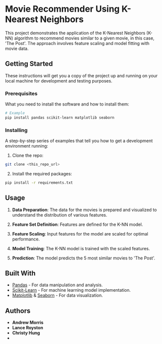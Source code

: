 
# Movie Recommender Using K-Nearest Neighbors

This project demonstrates the application of the K-Nearest Neighbors (K-NN) algorithm to recommend movies similar to a given movie, in this case, 'The Post'. The approach involves feature scaling and model fitting with movie data.

## Getting Started

These instructions will get you a copy of the project up and running on your local machine for development and testing purposes.

### Prerequisites

What you need to install the software and how to install them:

```bash
# Example
pip install pandas scikit-learn matplotlib seaborn
```

### Installing

A step-by-step series of examples that tell you how to get a development environment running:

1. Clone the repo:
```bash
git clone <this_repo_url>
```

2. Install the required packages:
```bash
pip install -r requirements.txt
```

## Usage

1. **Data Preparation**: The data for the movies is prepared and visualized to understand the distribution of various features.

2. **Feature Set Definition**: Features are defined for the K-NN model.

3. **Feature Scaling**: Input features for the model are scaled for optimal performance.

4. **Model Training**: The K-NN model is trained with the scaled features.

5. **Prediction**: The model predicts the 5 most similar movies to 'The Post'.

## Built With

- [Pandas](https://pandas.pydata.org/) - For data manipulation and analysis.
- [Scikit-Learn](https://scikit-learn.org/stable/) - For machine learning model implementation.
- [Matplotlib](https://matplotlib.org/) & [Seaborn](https://seaborn.pydata.org/) - For data visualization.

## Authors

- **Andrew Morris** 
- **Lance Royston**
- **Christy Hung** 
- 

